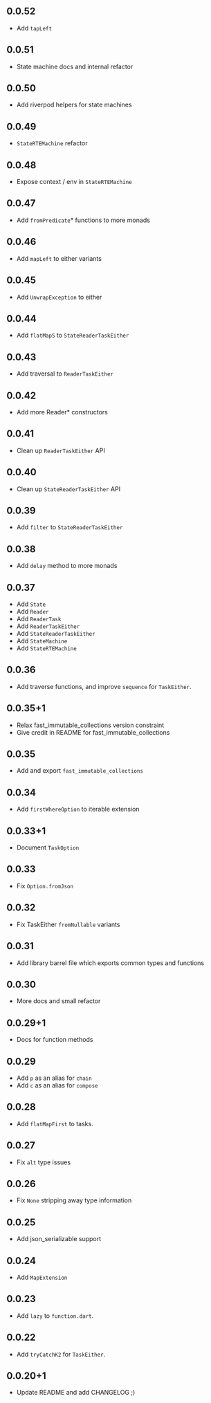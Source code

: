 ## 0.0.52

- Add `tapLeft`

## 0.0.51

- State machine docs and internal refactor

## 0.0.50

- Add riverpod helpers for state machines

## 0.0.49

- `StateRTEMachine` refactor

## 0.0.48

- Expose context / env in `StateRTEMachine`

## 0.0.47

- Add `fromPredicate`\* functions to more monads

## 0.0.46

- Add `mapLeft` to either variants

## 0.0.45

- Add `UnwrapException` to either

## 0.0.44

- Add `flatMapS` to `StateReaderTaskEither`

## 0.0.43

- Add traversal to `ReaderTaskEither`

## 0.0.42

- Add more Reader\* constructors

## 0.0.41

- Clean up `ReaderTaskEither` API

## 0.0.40

- Clean up `StateReaderTaskEither` API

## 0.0.39

- Add `filter` to `StateReaderTaskEither`

## 0.0.38

- Add `delay` method to more monads

## 0.0.37

- Add `State`
- Add `Reader`
- Add `ReaderTask`
- Add `ReaderTaskEither`
- Add `StateReaderTaskEither`
- Add `StateMachine`
- Add `StateRTEMachine`

## 0.0.36

- Add traverse functions, and improve `sequence` for `TaskEither`.

## 0.0.35+1

- Relax fast_immutable_collections version constraint
- Give credit in README for fast_immutable_collections

## 0.0.35

- Add and export `fast_immutable_collections`

## 0.0.34

- Add `firstWhereOption` to iterable extension

## 0.0.33+1

- Document `TaskOption`

## 0.0.33

- Fix `Option.fromJson`

## 0.0.32

- Fix TaskEither `fromNullable` variants

## 0.0.31

- Add library barrel file which exports common types and functions

## 0.0.30

- More docs and small refactor

## 0.0.29+1

- Docs for function methods

## 0.0.29

- Add `p` as an alias for `chain`
- Add `c` as an alias for `compose`

## 0.0.28

- Add `flatMapFirst` to tasks.

## 0.0.27

- Fix `alt` type issues

## 0.0.26

- Fix `None` stripping away type information

## 0.0.25

- Add json_serializable support

## 0.0.24

- Add `MapExtension`

## 0.0.23

- Add `lazy` to `function.dart`.

## 0.0.22

- Add `tryCatchK2` for `TaskEither`.

## 0.0.20+1

- Update README and add CHANGELOG ;)
